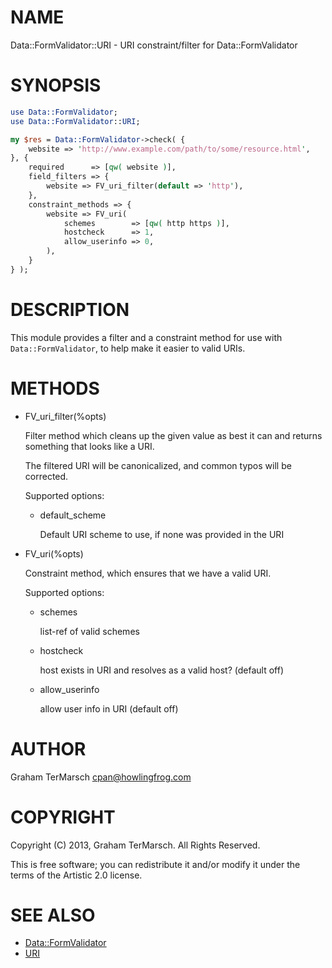 # NAME

Data::FormValidator::URI - URI constraint/filter for Data::FormValidator

# SYNOPSIS

```perl
use Data::FormValidator;
use Data::FormValidator::URI;

my $res = Data::FormValidator->check( {
    website => 'http://www.example.com/path/to/some/resource.html',
}, {
    required      => [qw( website )],
    field_filters => {
        website => FV_uri_filter(default => 'http'),
    },
    constraint_methods => {
        website => FV_uri(
            schemes        => [qw( http https )],
            hostcheck      => 1,
            allow_userinfo => 0,
        ),
    }
} );
```

# DESCRIPTION

This module provides a filter and a constraint method for use with
`Data::FormValidator`, to help make it easier to valid URIs.

# METHODS

- FV\_uri\_filter(%opts)

    Filter method which cleans up the given value as best it can and returns
    something that looks like a URI.

    The filtered URI will be canonicalized, and common typos will be corrected.

    Supported options:

    - default\_scheme

        Default URI scheme to use, if none was provided in the URI

- FV\_uri(%opts)

    Constraint method, which ensures that we have a valid URI.

    Supported options:

    - schemes

        list-ref of valid schemes

    - hostcheck

        host exists in URI and resolves as a valid host? (default off)

    - allow\_userinfo

        allow user info in URI (default off)

# AUTHOR

Graham TerMarsch <cpan@howlingfrog.com>

# COPYRIGHT

Copyright (C) 2013, Graham TerMarsch.  All Rights Reserved.

This is free software; you can redistribute it and/or modify it under the terms
of the Artistic 2.0 license.

# SEE ALSO

- [Data::FormValidator](https://metacpan.org/pod/Data%3A%3AFormValidator)
- [URI](https://metacpan.org/pod/URI)
